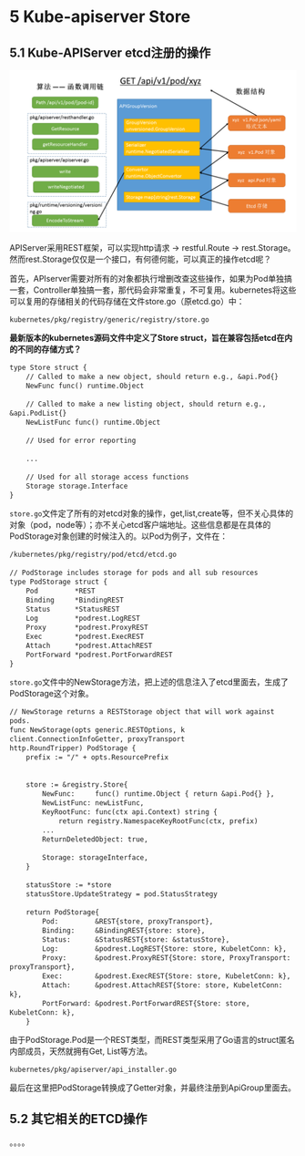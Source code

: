 # 5 Kube-apiserver Store #

## 5.1 Kube-APIServer etcd注册的操作 ##

![](imgs/kube-apiserver-datastruct.png)

APIServer采用REST框架，可以实现http请求 -> restful.Route -> rest.Storage。然而rest.Storage仅仅是一个接口，有何德何能，可以真正的操作etcd呢？

首先，APIserver需要对所有的对象都执行增删改查这些操作，如果为Pod单独搞一套，Controller单独搞一套，那代码会非常重复，不可复用。kubernetes将这些可以复用的存储相关的代码存储在文件store.go（原etcd.go）中：
	
	kubernetes/pkg/registry/generic/registry/store.go

**最新版本的kubernetes源码文件中定义了Store struct，旨在兼容包括etcd在内的不同的存储方式？**

	type Store struct {
		// Called to make a new object, should return e.g., &api.Pod{}
		NewFunc func() runtime.Object

		// Called to make a new listing object, should return e.g., &api.PodList{}
		NewListFunc func() runtime.Object

		// Used for error reporting
	
		...	

		// Used for all storage access functions
		Storage storage.Interface
	}

`store.go`文件定了所有的对etcd对象的操作，get,list,create等，但不关心具体的对象（pod，node等）；亦不关心etcd客户端地址。这些信息都是在具体的PodStorage对象创建的时候注入的。以Pod为例子，文件在：

	/kubernetes/pkg/registry/pod/etcd/etcd.go

	// PodStorage includes storage for pods and all sub resources
	type PodStorage struct {
		Pod         *REST
		Binding     *BindingREST
		Status      *StatusREST
		Log         *podrest.LogREST
		Proxy       *podrest.ProxyREST
		Exec        *podrest.ExecREST
		Attach      *podrest.AttachREST
		PortForward *podrest.PortForwardREST
	}

`store.go`文件中的NewStorage方法，把上述的信息注入了etcd里面去，生成了PodStorage这个对象。

	// NewStorage returns a RESTStorage object that will work against pods.
	func NewStorage(opts generic.RESTOptions, k client.ConnectionInfoGetter, proxyTransport 
	http.RoundTripper) PodStorage {
		prefix := "/" + opts.ResourcePrefix


		store := &registry.Store{
			NewFunc:     func() runtime.Object { return &api.Pod{} },
			NewListFunc: newListFunc,
			KeyRootFunc: func(ctx api.Context) string {
				return registry.NamespaceKeyRootFunc(ctx, prefix)
			...
			ReturnDeletedObject: true,
	
			Storage: storageInterface,
		}
	
		statusStore := *store
		statusStore.UpdateStrategy = pod.StatusStrategy

		return PodStorage{
			Pod:         &REST{store, proxyTransport},
			Binding:     &BindingREST{store: store},
			Status:      &StatusREST{store: &statusStore},
			Log:         &podrest.LogREST{Store: store, KubeletConn: k},
			Proxy:       &podrest.ProxyREST{Store: store, ProxyTransport: proxyTransport},
			Exec:        &podrest.ExecREST{Store: store, KubeletConn: k},
			Attach:      &podrest.AttachREST{Store: store, KubeletConn: k},
			PortForward: &podrest.PortForwardREST{Store: store, KubeletConn: k},
		}

由于PodStorage.Pod是一个REST类型，而REST类型采用了Go语言的struct匿名内部成员，天然就拥有Get, List等方法。

	kubernetes/pkg/apiserver/api_installer.go

最后在这里把PodStorage转换成了Getter对象，并最终注册到ApiGroup里面去。




## 5.2 其它相关的ETCD操作 ##
。。。。